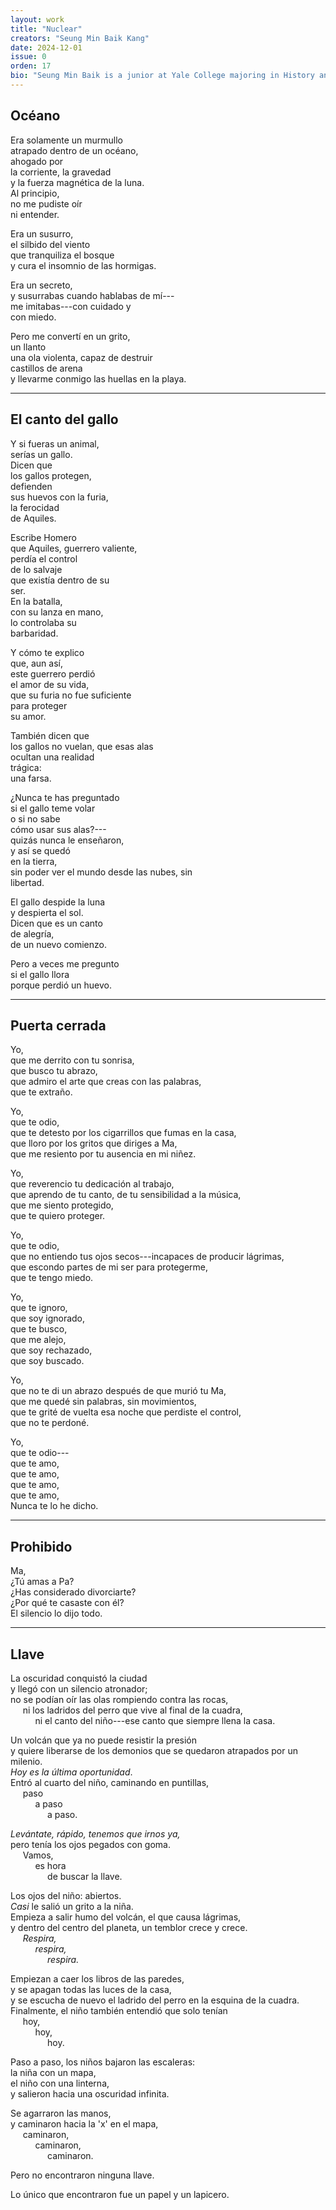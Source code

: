 ```yaml
---
layout: work
title: "Nuclear"
creators: "Seung Min Baik Kang"
date: 2024-12-01
issue: 0
orden: 17
bio: "Seung Min Baik is a junior at Yale College majoring in History and Economics. His parents are South Korean but he was born and raised in Guatemala City and holds both cultures close to his heart. At Yale he sings with the Yale Glee Club, works as a Peer Liason at La Casa Cultural and engages with local immigrant communities. He loves watching movies at the theater and exploring new cuisines."
---
```


## Océano

Era solamente un murmullo  
atrapado dentro de un océano,  
ahogado por  
la corriente, la gravedad  
y la fuerza magnética de la luna.  
Al principio,  
no me pudiste oír  
ni entender.

Era un susurro,  
el silbido del viento  
que tranquiliza el bosque  
y cura el insomnio de las hormigas.

Era un secreto,  
y susurrabas cuando hablabas de mí---  
me imitabas---con cuidado y  
con miedo.

Pero me convertí en un grito,  
un llanto  
una ola violenta, capaz de destruir  
castillos de arena  
y llevarme conmigo las huellas en la playa.

---

## El canto del gallo

Y si fueras un animal,  
serías un gallo.  
Dicen que  
los gallos protegen,  
defienden  
sus huevos con la furia,  
la ferocidad  
de Aquiles.

Escribe Homero  
que Aquiles, guerrero valiente,  
perdía el control  
de lo salvaje  
que existía dentro de su  
ser.  
En la batalla,  
con su lanza en mano,  
lo controlaba su  
barbaridad.

Y cómo te explico  
que, aun así,  
este guerrero perdió  
el amor de su vida,  
que su furia no fue suficiente  
para proteger  
su amor.

También dicen que  
los gallos no vuelan, que esas alas  
ocultan una realidad  
trágica:  
una farsa.

¿Nunca te has preguntado  
si el gallo teme volar  
o si no sabe  
cómo usar sus alas?---  
quizás nunca le enseñaron,  
y así se quedó  
en la tierra,  
sin poder ver el mundo desde las nubes, sin  
libertad.

El gallo despide la luna  
y despierta el sol.  
Dicen que es un canto  
de alegría,  
de un nuevo comienzo.

Pero a veces me pregunto  
si el gallo llora  
porque perdió un huevo.

---

## Puerta cerrada

Yo,  
que me derrito con tu sonrisa,  
que busco tu abrazo,  
que admiro el arte que creas con las palabras,  
que te extraño.

Yo,  
que te odio,  
que te detesto por los cigarrillos que fumas en la casa,  
que lloro por los gritos que diriges a Ma,  
que me resiento por tu ausencia en mi niñez.

Yo,  
que reverencio tu dedicación al trabajo,  
que aprendo de tu canto, de tu sensibilidad a la música,  
que me siento protegido,  
que te quiero proteger.

Yo,  
que te odio,  
que no entiendo tus ojos secos---incapaces de producir lágrimas,  
que escondo partes de mi ser para protegerme,  
que te tengo miedo.

Yo,  
que te ignoro,  
que soy ignorado,  
que te busco,  
que me alejo,  
que soy rechazado,  
que soy buscado.

Yo,  
que no te di un abrazo después de que murió tu Ma,  
que me quedé sin palabras, sin movimientos,  
que te grité de vuelta esa noche que perdiste el control,  
que no te perdoné.

Yo,  
que te odio---  
que te amo,  
que te amo,  
que te amo,  
que te amo,  
Nunca te lo he dicho.

---

## Prohibido

Ma,  
¿Tú amas a Pa?  
¿Has considerado divorciarte?  
¿Por qué te casaste con él?  
El silencio lo dijo todo.

---

## Llave

La oscuridad conquistó la ciudad  
y llegó con un silencio atronador;  
no se podían oír las olas rompiendo contra las rocas,  
&nbsp;&nbsp;&nbsp;&nbsp;&nbsp;ni los ladridos del perro que vive al final de la cuadra,  
&nbsp;&nbsp;&nbsp;&nbsp;&nbsp;&nbsp;&nbsp;&nbsp;&nbsp;&nbsp;ni el canto del niño---ese canto que siempre llena la casa.

Un volcán que ya no puede resistir la presión  
y quiere liberarse de los demonios que se quedaron atrapados por un
milenio.  
_Hoy es la última oportunidad_.  
Entró al cuarto del niño, caminando en puntillas,  
&nbsp;&nbsp;&nbsp;&nbsp;&nbsp;paso  
&nbsp;&nbsp;&nbsp;&nbsp;&nbsp;&nbsp;&nbsp;&nbsp;&nbsp;&nbsp;a paso  
&nbsp;&nbsp;&nbsp;&nbsp;&nbsp;&nbsp;&nbsp;&nbsp;&nbsp;&nbsp;&nbsp;&nbsp;&nbsp;&nbsp;&nbsp;a paso.

_Levántate, rápido, tenemos que irnos ya,_  
pero tenía los ojos pegados con goma.  
&nbsp;&nbsp;&nbsp;&nbsp;&nbsp;Vamos,  
&nbsp;&nbsp;&nbsp;&nbsp;&nbsp;&nbsp;&nbsp;&nbsp;&nbsp;&nbsp;es hora  
&nbsp;&nbsp;&nbsp;&nbsp;&nbsp;&nbsp;&nbsp;&nbsp;&nbsp;&nbsp;&nbsp;&nbsp;&nbsp;&nbsp;&nbsp;de buscar la llave.

Los ojos del niño: abiertos.  
_Casi_ le salió un grito a la niña.  
Empieza a salir humo del volcán, el que causa lágrimas,  
y dentro del centro del planeta, un temblor crece y crece.  
&nbsp;&nbsp;&nbsp;&nbsp;&nbsp;_Respira,_  
&nbsp;&nbsp;&nbsp;&nbsp;&nbsp;&nbsp;&nbsp;&nbsp;&nbsp;&nbsp;_respira,_  
&nbsp;&nbsp;&nbsp;&nbsp;&nbsp;&nbsp;&nbsp;&nbsp;&nbsp;&nbsp;&nbsp;&nbsp;&nbsp;&nbsp;&nbsp;_respira._

Empiezan a caer los libros de las paredes,  
y se apagan todas las luces de la casa,  
y se escucha de nuevo el ladrido del perro en la esquina de la cuadra.  
Finalmente, el niño también entendió que solo tenían  
&nbsp;&nbsp;&nbsp;&nbsp;&nbsp;hoy,  
&nbsp;&nbsp;&nbsp;&nbsp;&nbsp;&nbsp;&nbsp;&nbsp;&nbsp;&nbsp;hoy,  
&nbsp;&nbsp;&nbsp;&nbsp;&nbsp;&nbsp;&nbsp;&nbsp;&nbsp;&nbsp;&nbsp;&nbsp;&nbsp;&nbsp;&nbsp;hoy.

Paso a paso, los niños bajaron las escaleras:  
la niña con un mapa,  
el niño con una linterna,  
y salieron hacia una oscuridad infinita.

Se agarraron las manos,  
y caminaron hacia la 'x' en el mapa,  
&nbsp;&nbsp;&nbsp;&nbsp;&nbsp;caminaron,  
&nbsp;&nbsp;&nbsp;&nbsp;&nbsp;&nbsp;&nbsp;&nbsp;&nbsp;&nbsp;caminaron,  
&nbsp;&nbsp;&nbsp;&nbsp;&nbsp;&nbsp;&nbsp;&nbsp;&nbsp;&nbsp;&nbsp;&nbsp;&nbsp;&nbsp;&nbsp;caminaron.

Pero no encontraron ninguna llave.

Lo único que encontraron fue un papel y un lapicero.
